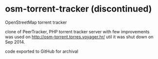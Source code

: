 # osm-torrent-tracker (discontinued)

OpenStreetMap torrent tracker

clone of PeerTracker, PHP torrent tracker server with few improvements
was used on http://osm-torrent.torres.voyager.hr/ util it was shut down on Sep 2014.

code exported to GitHub for archival
